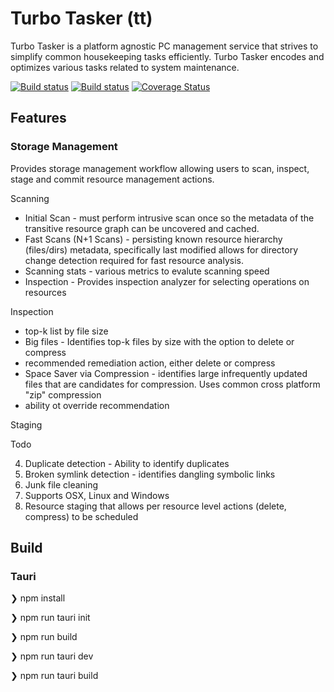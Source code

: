 # Turbo Tasker (tt)

Turbo Tasker is a platform agnostic PC management service that strives to simplify common housekeeping tasks efficiently.  Turbo Tasker encodes and optimizes various tasks related to system maintenance.


[![Build status](https://github.com/toaler/turbo-tasker/actions/workflows/rust.yml/badge.svg)](https://github.com/toaler/turbo-tasker/actions)
[![Build status](https://github.com/toaler/turbo-tasker/actions/workflows/rust-clippy.yml/badge.svg)](https://github.com/toaler/turbo-tasker/actions)
[![Coverage Status](https://coveralls.io/repos/github/toaler/turbo-tasker/badge.svg?branch=main)](https://coveralls.io/github/toaler/turbo-tasker?branch=main)

## Features

### Storage Management 

Provides storage management workflow allowing users to scan, inspect, stage and commit resource management actions.

Scanning

- Initial Scan - must perform intrusive scan once so the metadata of the transitive resource graph can be uncovered and cached. 
- Fast Scans (N+1 Scans) - persisting known resource hierarchy (files/dirs) metadata, specifically last modified allows for directory change detection required for fast resource analysis. 
- Scanning stats - various metrics to evalute scanning speed
- Inspection - Provides inspection analyzer for selecting operations on resources

Inspection

- top-k list by file size
- Big files - Identifies top-k files by size with the option to delete or compress
- recommended remediation action, either delete or compress
- Space Saver via Compression - identifies large infrequently updated files that are candidates for compression. Uses common cross platform "zip" compression 
- ability ot override recommendation


Staging


Todo

4. Duplicate detection - Ability to identify duplicates
5. Broken symlink detection - identifies dangling symbolic links
7. Junk file cleaning
8. Supports OSX, Linux and Windows
9. Resource staging that allows per resource level actions (delete, compress) to be scheduled


## Build

### Tauri

<p>❯ npm install 
<p>❯ npm run tauri init
<p>❯ npm run build
<p>❯ npm run tauri dev
<p>❯ npm run tauri build